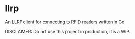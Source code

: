 # llrp
An LLRP client for connecting to RFID readers written in Go

DISCLAIMER: Do not use this project in production, it is a WIP.
